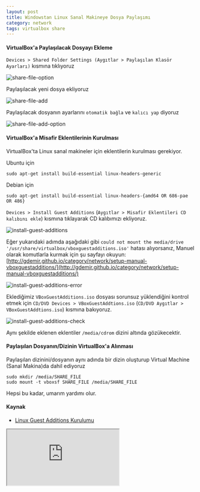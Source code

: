 ```yaml
---
layout: post
title: Windowstan Linux Sanal Makineye Dosya Paylaşımı
category: network
tags: virtualbox share
---
```


#### VirtualBox'a Paylaşılacak Dosyayı Ekleme
`Devices > Shared Folder Settings (Aygıtlar > Paylaşılan Klasör Ayarları)` kısmına tıklıyoruz

![share-file-option](http://gdemir.github.io/file/virtualbox-share-file-option.png)

Paylaşılacak yeni dosya ekliyoruz

![share-file-add](http://gdemir.github.io/file/network/share-file-add.png)

Paylaşılacak dosyanın ayarlarını `otomatik bağla` ve `kalıcı yap` diyoruz

![share-file-add-option](http://gdemir.github.io/file/virtualbox-share-file-add-option.png)

#### VirtualBox'a Misafir Eklentilerinin Kurulması

VirtualBox'ta Linux sanal makineler için eklentilerin kurulması gerekiyor.

Ubuntu için

	sudo apt-get install build-essential linux-headers-generic

Debian için

	sudo apt-get install build-essential linux-headers-{amd64 OR 686-pae OR 486}

`Devices > Install Guest Additions` (`Aygıtlar > Misafir Eklentileri CD kalıbını ekle`) kısmına tıklayarak CD kalıbımızı ekliyoruz.

![install-guest-additions](http://gdemir.github.io/file/virtualbox-install-guest-additions.png)

Eğer yukarıdaki adımda aşağıdaki gibi `could not mount the media/drive '/usr/share/virtualbox/vboxguestadditions.iso'` hatası alıyorsanız, Manuel olarak komutlarla kurmak için şu sayfayı okuyun: [http://gdemir.github.io/category/network/setup-manual-vboxguestadditions/](http://gdemir.github.io/category/network/setup-manual-vboxguestadditions/)

![install-guest-additions-error](http://gdemir.github.io/file/virtualbox-install-guest-additions-error.png)

Eklediğimiz `VBoxGuestAdditions.iso` dosyası sorunsuz yüklendiğini kontrol etmek için
`CD/DVD Devices > VBoxGuestAddtions.iso` (`CD/DVD Aygıtlar > VBoxGuestAddtions.iso`) kısmına bakıyoruz.

![install-guest-additions-check](http://gdemir.github.io/file/virtualbox-install-guest-additions-check.png)

Aynı şekilde eklenen eklentiler `/media/cdrom` dizini altında gözükecektir.

#### Paylaşılan Dosyanın/Dizinin VirtualBox'a Alınması

Paylaşılan dizinini/dosyanın aynı adında bir dizin oluşturup Virtual Machine (Sanal Makina)da dahil ediyoruz

	sudo mkdir /media/SHARE_FILE
	sudo mount -t vboxsf SHARE_FILE	/media/SHARE_FILE

Hepsi bu kadar, umarım yardımı olur.


#### Kaynak

- [Linux Guest Additions Kurulumu](https://forums.virtualbox.org/viewtopic.php?t=15679)

<div class="embed-responsive embed-responsive-16by9">
  <iframe class="embed-responsive-item" src="https://www.youtube.com/embed/BSg-_3OFlrQ"></iframe>
</div>
